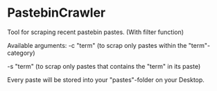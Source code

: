# PastebinCrawler
Tool for scraping recent pastebin pastes. (With filter function)

Available arguments:
-c "term" (to scrap only pastes within the "term"-category)

-s "term" (to scrap only pastes that contains the "term" in its paste)

Every paste will be stored into your "pastes"-folder on your Desktop.
